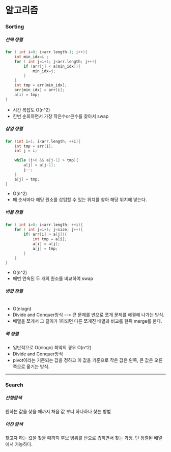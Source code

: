 # 알고리즘

### Sorting

##### 선택 정렬

```c++
for ( int i=0; i<arr.length-1; i++){
    int min_idx=i ;
    for ( int j=i+1; j<arr.length; j++){
        if (arr[j] < a[min_idx]){
            min_idx=j;
        }
    }
    int tmp = arr[min_idx];
    arr[min_idx] = arr[i];
    a[i] = tmp;
}
```

- 시간 복잡도 O(n^2)
- 한번 순회하면서 가장 작은수or큰수를 찾아서 swap

##### 삽입 정렬

```c++
for (int i=1; i<arr.length; ++i){
    int tmp = arr[i];
    int j = i;
    
    while (j>0 && a[j-1] > tmp){
        a[j] = a[j-1];
        j--;
    }
    a[j] = tmp;
}
```

- O(n^2)
- 매 순서마다 해당 원소를 삽입할 수 있는 위치를 찾아 해당 위치에 넣는다.

##### 버블 정렬

```c++
for ( int i=0; i<arr.length; ++i){
    for ( int j=i+1; j<size; j++){
        if( arr[i] > a[j]){
            int tmp = a[i];
            a[i] = a[j];
            a[j] = tmp;
        }
    }
}
```

- O(n^2)
- 매번 연속된 두 개의 원소를 비교하여 swap

##### 병합 정렬

```c+

```

- O(nlogn)
- Divide and Conquer방식 --> 큰 문제를 반으로 쪼개 문제를 해결해 나가는 방식.
- 배열을 쪼개서 그 길이가 1이되면 다른 쪼개진 배열과 비교를 한뒤 merge를 한다.

##### 퀵 정렬

- 일반적으로 O(nlogn) 최악의 경우 O(n^2)
- Divide and Conquer방식
- pivot이라는 기준되는 값을 정하고 이 값을 기준으로 작은 값은 왼쪽, 큰 값은 오른쪽으로 옮기는 방식.

---

### Search

##### 선형탐색

원하는 값을 찾을 때까지 처음 값 부터 하나하나 찾는 방법

##### 이진 탐색

찾고자 하는 값을 찾을 때까지 후보 범위를 반으로 좁히면서 찾는 과정. 단 정렬된 배열에서 가능하다.